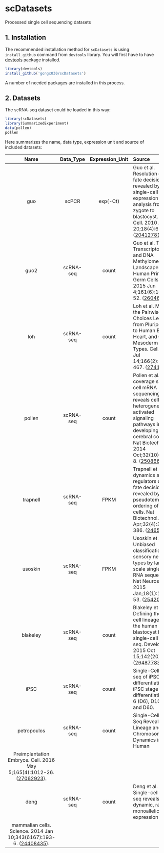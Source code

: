 # scDatasets

Processed single cell sequencing datasets

## 1. Installation

The recommended installation method for `scDatasets` is using `install_github` command from `devtools` library.  You will first have to have [devtools](https://github.com/hadley/devtools) package installed.

```r
library(devtools)
install_github('gongx030/scDatasets')
```

A number of needed packages are installed in this process.

## 2. Datasets

The scRNA-seq dataset could be loaded in this way:
```r
library(scDatasets)
library(SummarizedExperiment)
data(pollen)
pollen
```

Here summarizes the name, data type, expression unit and source of included datasets:

| Name | Data_Type | Expression_Unit | Source |
| :---: | :---: | :---: | :--- |
| guo | scPCR | exp(-Ct) | Guo et al. Resolution of cell fate decisions revealed by single-cell gene expression analysis from zygote to blastocyst. Dev Cell. 2010 Apr 20;18(4):675-85. ([20412781](https://www.ncbi.nlm.nih.gov/pubmed/20412781)). |
| guo2 | scRNA-seq | count | Guo et al. The Transcriptome and DNA Methylome Landscapes of Human Primordial Germ Cells. Cell. 2015 Jun 4;161(6):1437-52. ([26046443](https://www.ncbi.nlm.nih.gov/pubmed/26046443)).  |
| loh | scRNA-seq | count | Loh et al. Mapping the Pairwise Choices Leading from Pluripotency to Human Bone, Heart, and Other Mesoderm Cell Types. Cell. 2016 Jul 14;166(2):451-467. ([27419872](https://www.ncbi.nlm.nih.gov/pubmed/27419872)) |
| pollen | scRNA-seq | count | Pollen et al. Low-coverage single-cell mRNA sequencing reveals cellular heterogeneity and activated signaling pathways in developing cerebral cortex. Nat Biotechnol. 2014 Oct;32(10):1053-8. ([25086649](https://www.ncbi.nlm.nih.gov/pubmed/25086649)).  |
| trapnell | scRNA-seq | FPKM | Trapnell et al. The dynamics and regulators of cell fate decisions are revealed by pseudotemporal ordering of single cells. Nat Biotechnol. 2014 Apr;32(4):381-386. ([24658644](https://www.ncbi.nlm.nih.gov/pubmed/24658644)). |
| usoskin | scRNA-seq | FPKM | Usoskin et al. Unbiased classification of sensory neuron types by large-scale single-cell RNA sequencing. Nat Neurosci. 2015 Jan;18(1):145-53. ([25420068](https://www.ncbi.nlm.nih.gov/pubmed/25420068)). |
| blakeley | scRNA-seq | count | Blakeley et al. Defining the three cell lineages of the human blastocyst by single-cell RNA-seq. Development. 2015 Oct 15;142(20):3613.  ([26487783](https://www.ncbi.nlm.nih.gov/pubmed/26487783)). |
| iPSC | scRNA-seq | count | Single-Cell RNA-seq of iPSC-CM differentiations at iPSC stage (D0), differentiation day 6 (D6), D10, D30 and D60. |
| petropoulos | scRNA-seq | count | Single-Cell RNA-Seq Reveals Lineage and X Chromosome Dynamics in Human
Preimplantation Embryos. Cell. 2016 May 5;165(4):1012-26. ([27062923](https://www.ncbi.nlm.nih.gov/pubmed/27062923)). |
| deng | scRNA-seq | count | Deng et al. Single-cell RNA-seq reveals dynamic, random monoallelic gene expression in
mammalian cells. Science. 2014 Jan 10;343(6167):193-6. ([24408435](https://www.ncbi.nlm.nih.gov/pubmed/24408435)). |

